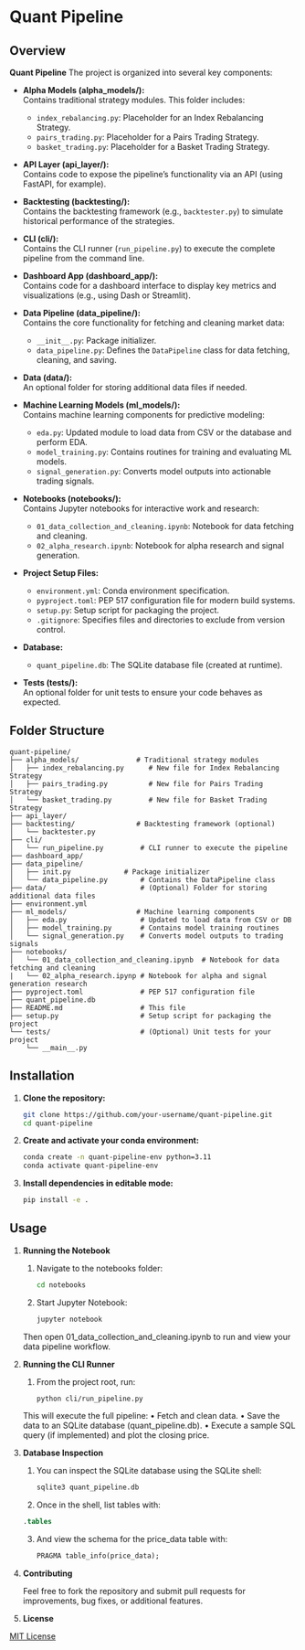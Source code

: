 # Quant Pipeline

## Overview

**Quant Pipeline** 
The project is organized into several key components:

- **Alpha Models (alpha_models/):**  
  Contains traditional strategy modules. This folder includes:
  - `index_rebalancing.py`: Placeholder for an Index Rebalancing Strategy.
  - `pairs_trading.py`: Placeholder for a Pairs Trading Strategy.
  - `basket_trading.py`: Placeholder for a Basket Trading Strategy.

- **API Layer (api_layer/):**  
  Contains code to expose the pipeline’s functionality via an API (using FastAPI, for example).

- **Backtesting (backtesting/):**  
  Contains the backtesting framework (e.g., `backtester.py`) to simulate historical performance of the strategies.

- **CLI (cli/):**  
  Contains the CLI runner (`run_pipeline.py`) to execute the complete pipeline from the command line.

- **Dashboard App (dashboard_app/):**  
  Contains code for a dashboard interface to display key metrics and visualizations (e.g., using Dash or Streamlit).

- **Data Pipeline (data_pipeline/):**  
  Contains the core functionality for fetching and cleaning market data:
  - `__init__.py`: Package initializer.
  - `data_pipeline.py`: Defines the `DataPipeline` class for data fetching, cleaning, and saving.

- **Data (data/):**  
  An optional folder for storing additional data files if needed.

- **Machine Learning Models (ml_models/):**  
  Contains machine learning components for predictive modeling:
  - `eda.py`: Updated module to load data from CSV or the database and perform EDA.
  - `model_training.py`: Contains routines for training and evaluating ML models.
  - `signal_generation.py`: Converts model outputs into actionable trading signals.

- **Notebooks (notebooks/):**  
  Contains Jupyter notebooks for interactive work and research:
  - `01_data_collection_and_cleaning.ipynb`: Notebook for data fetching and cleaning.
  - `02_alpha_research.ipynb`: Notebook for alpha research and signal generation.

- **Project Setup Files:**
  - `environment.yml`: Conda environment specification.
  - `pyproject.toml`: PEP 517 configuration file for modern build systems.
  - `setup.py`: Setup script for packaging the project.
  - `.gitignore`: Specifies files and directories to exclude from version control.

- **Database:**
  - `quant_pipeline.db`: The SQLite database file (created at runtime).

- **Tests (tests/):**  
  An optional folder for unit tests to ensure your code behaves as expected.


## Folder Structure
```
quant-pipeline/
├── alpha_models/              # Traditional strategy modules
│   ├── index_rebalancing.py      # New file for Index Rebalancing Strategy
│   ├── pairs_trading.py          # New file for Pairs Trading Strategy
│   └── basket_trading.py         # New file for Basket Trading Strategy
├── api_layer/
├── backtesting/               # Backtesting framework (optional)
│   └── backtester.py
├── cli/
│   └── run_pipeline.py         # CLI runner to execute the pipeline
├── dashboard_app/
├── data_pipeline/
│   ├── init.py             # Package initializer
│   └── data_pipeline.py        # Contains the DataPipeline class
├── data/                       # (Optional) Folder for storing additional data files
├── environment.yml
├── ml_models/                 # Machine learning components
│   ├── eda.py                  # Updated to load data from CSV or DB
│   ├── model_training.py       # Contains model training routines
│   └── signal_generation.py    # Converts model outputs to trading signals
├── notebooks/
│   └── 01_data_collection_and_cleaning.ipynb  # Notebook for data fetching and cleaning
|   └── 02_alpha_research.ipynp # Notebook for alpha and signal generation research
├── pyproject.toml              # PEP 517 configuration file
├── quant_pipeline.db
├── README.md                   # This file
├── setup.py                    # Setup script for packaging the project
└── tests/                      # (Optional) Unit tests for your project
    └── __main__.py
```


## Installation

1. **Clone the repository:**

   ```bash
   git clone https://github.com/your-username/quant-pipeline.git
   cd quant-pipeline

2.	**Create and activate your conda environment:**

    ```bash
    conda create -n quant-pipeline-env python=3.11
    conda activate quant-pipeline-env
    ```

3.	**Install dependencies in editable mode:**

    ```bash
    pip install -e .
    ```

## Usage

1. **Running the Notebook**

	1. Navigate to the notebooks folder:
        ```bash
        cd notebooks
        ```

    2. Start Jupyter Notebook:
        ```bash
        jupyter notebook
        ```
        
    Then open 01_data_collection_and_cleaning.ipynb to run and view your data pipeline workflow.

2. **Running the CLI Runner**

    1. From the project root, run:
        ```bash
       python cli/run_pipeline.py
       ```

    This will execute the full pipeline:
	•	Fetch and clean data.
	•	Save the data to an SQLite database (quant_pipeline.db).
	•	Execute a sample SQL query (if implemented) and plot the closing price.

3. **Database Inspection**

    1. You can inspect the SQLite database using the SQLite shell:
       ```bash
       sqlite3 quant_pipeline.db
       ```

    2. Once in the shell, list tables with:
      ```sql
      .tables
      ```
          
    3. And view the schema for the price_data table with:
        ```sql
        PRAGMA table_info(price_data);
        ```

4. **Contributing**

    Feel free to fork the repository and submit pull requests for improvements, bug fixes, or additional features.

5. **License**

[MIT License](https://opensource.org/license/mit)
    
